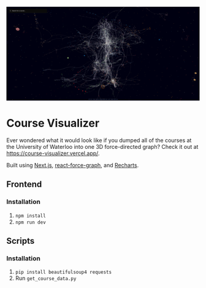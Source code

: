 [![Home screen](https://github.com/Raptors65/course-visualizer/blob/main/banner.png)](https://course-visualizer.vercel.app/)

# Course Visualizer

Ever wondered what it would look like if you dumped all of the courses at the University of Waterloo into one 3D force-directed graph? Check it out at https://course-visualizer.vercel.app/.

Built using [Next.js](https://nextjs.org/), [react-force-graph](https://github.com/vasturiano/react-force-graph), and [Recharts](https://recharts.org/).

## Frontend

### Installation

1. `npm install`
2. `npm run dev`

## Scripts

### Installation

1. `pip install beautifulsoup4 requests`
2. Run `get_course_data.py`
